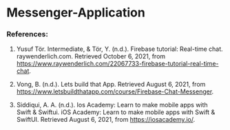# Messenger-Application

### References:

1. Yusuf Tör. Intermediate, & Tör, Y. (n.d.). Firebase tutorial: Real-time chat. raywenderlich.com. Retrieved October 6, 2021, from https://www.raywenderlich.com/22067733-firebase-tutorial-real-time-chat.

2. Vong, B. (n.d.). Lets build that App. Retrieved August 6, 2021, from https://www.letsbuildthatapp.com/course/Firebase-Chat-Messenger.

3. Siddiqui, A. A. (n.d.). Ios Academy: Learn to make mobile apps with Swift & Swiftui. iOS Academy: Learn to make mobile apps with Swift & SwiftUI. Retrieved August 6, 2021, from https://iosacademy.io/.
